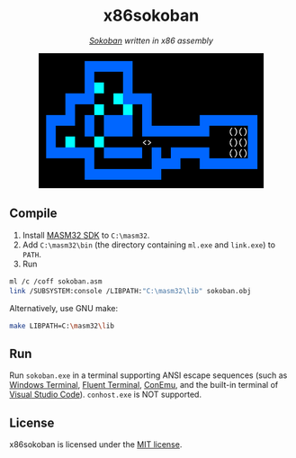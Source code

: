 <div align="center">
    <h1>x86sokoban</h1>
    <p><em><a href="https://en.wikipedia.org/wiki/Sokoban">Sokoban</a> written in x86 assembly</em></p>
    <img src="screenshot.png" width="400px">
</div>

## Compile

1. Install [MASM32 SDK](https://www.masm32.com/) to `C:\masm32`.
2. Add `C:\masm32\bin` (the directory containing `ml.exe` and `link.exe`) to `PATH`.
3. Run

```sh
ml /c /coff sokoban.asm
link /SUBSYSTEM:console /LIBPATH:"C:\masm32\lib" sokoban.obj
```

Alternatively, use GNU make:

```sh
make LIBPATH=C:\masm32\lib
```

## Run

Run `sokoban.exe` in a terminal supporting ANSI escape sequences (such as [Windows Terminal](https://aka.ms/terminal), [Fluent Terminal](https://apps.microsoft.com/store/detail/fluent-terminal/9P2KRLMFXF9T), [ConEmu](https://conemu.github.io/), and the built-in terminal of [Visual Studio Code](https://code.visualstudio.com/)). `conhost.exe` is NOT supported.

## License

x86sokoban is licensed under the [MIT license](https://opensource.org/licenses/MIT).
